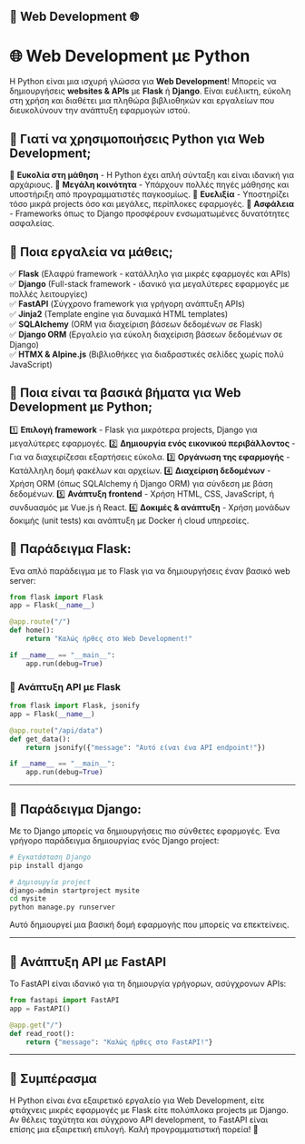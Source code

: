 ## **📌 Web Development 🌐**

# 🌐 Web Development με Python

Η Python είναι μια ισχυρή γλώσσα για **Web Development**! Μπορείς να δημιουργήσεις **websites & APIs** με **Flask** ή **Django**. Είναι ευέλικτη, εύκολη στη χρήση και διαθέτει μια πληθώρα βιβλιοθηκών και εργαλείων που διευκολύνουν την ανάπτυξη εφαρμογών ιστού.

## 🔹 Γιατί να χρησιμοποιήσεις Python για Web Development;

🔹 **Ευκολία στη μάθηση** - Η Python έχει απλή σύνταξη και είναι ιδανική για αρχάριους.
🔹 **Μεγάλη κοινότητα** - Υπάρχουν πολλές πηγές μάθησης και υποστήριξη από προγραμματιστές παγκοσμίως.
🔹 **Ευελιξία** - Υποστηρίζει τόσο μικρά projects όσο και μεγάλες, περίπλοκες εφαρμογές.
🔹 **Ασφάλεια** - Frameworks όπως το Django προσφέρουν ενσωματωμένες δυνατότητες ασφαλείας.

## 🔹 Ποια εργαλεία να μάθεις;

✅ **Flask** (Ελαφρύ framework - κατάλληλο για μικρές εφαρμογές και APIs)  
✅ **Django** (Full-stack framework - ιδανικό για μεγαλύτερες εφαρμογές με πολλές λειτουργίες)  
✅ **FastAPI** (Σύγχρονο framework για γρήγορη ανάπτυξη APIs)  
✅ **Jinja2** (Template engine για δυναμικά HTML templates)  
✅ **SQLAlchemy** (ORM για διαχείριση βάσεων δεδομένων σε Flask)  
✅ **Django ORM** (Εργαλείο για εύκολη διαχείριση βάσεων δεδομένων σε Django)  
✅ **HTMX & Alpine.js** (Βιβλιοθήκες για διαδραστικές σελίδες χωρίς πολύ JavaScript)  

## 🔹 Ποια είναι τα βασικά βήματα για Web Development με Python;

1️⃣ **Επιλογή framework** - Flask για μικρότερα projects, Django για μεγαλύτερες εφαρμογές.
2️⃣ **Δημιουργία ενός εικονικού περιβάλλοντος** - Για να διαχειρίζεσαι εξαρτήσεις εύκολα.
3️⃣ **Οργάνωση της εφαρμογής** - Κατάλληλη δομή φακέλων και αρχείων.
4️⃣ **Διαχείριση δεδομένων** - Χρήση ORM (όπως SQLAlchemy ή Django ORM) για σύνδεση με βάση δεδομένων.
5️⃣ **Ανάπτυξη frontend** - Χρήση HTML, CSS, JavaScript, ή συνδυασμός με Vue.js ή React.
6️⃣ **Δοκιμές & ανάπτυξη** - Χρήση μονάδων δοκιμής (unit tests) και ανάπτυξη με Docker ή cloud υπηρεσίες.

## 🔹 Παράδειγμα Flask:

Ένα απλό παράδειγμα με το Flask για να δημιουργήσεις έναν βασικό web server:

```python
from flask import Flask
app = Flask(__name__)

@app.route("/")
def home():
    return "Καλώς ήρθες στο Web Development!"

if __name__ == "__main__":
    app.run(debug=True)
```

### 📌 Ανάπτυξη API με Flask

```python
from flask import Flask, jsonify
app = Flask(__name__)

@app.route("/api/data")
def get_data():
    return jsonify({"message": "Αυτό είναι ένα API endpoint!"})

if __name__ == "__main__":
    app.run(debug=True)
```

---

## 🔹 Παράδειγμα Django:

Με το Django μπορείς να δημιουργήσεις πιο σύνθετες εφαρμογές. Ένα γρήγορο παράδειγμα δημιουργίας ενός Django project:

```sh
# Εγκατάσταση Django
pip install django

# Δημιουργία project
django-admin startproject mysite
cd mysite
python manage.py runserver
```

Αυτό δημιουργεί μια βασική δομή εφαρμογής που μπορείς να επεκτείνεις.

---

## 🔹 Ανάπτυξη API με FastAPI

Το FastAPI είναι ιδανικό για τη δημιουργία γρήγορων, ασύγχρονων APIs:

```python
from fastapi import FastAPI
app = FastAPI()

@app.get("/")
def read_root():
    return {"message": "Καλώς ήρθες στο FastAPI!"}
```

---

## 🎯 Συμπέρασμα

Η Python είναι ένα εξαιρετικό εργαλείο για Web Development, είτε φτιάχνεις μικρές εφαρμογές με Flask είτε πολύπλοκα projects με Django. Αν θέλεις ταχύτητα και σύγχρονο API development, το FastAPI είναι επίσης μια εξαιρετική επιλογή. Καλή προγραμματιστική πορεία! 🚀

